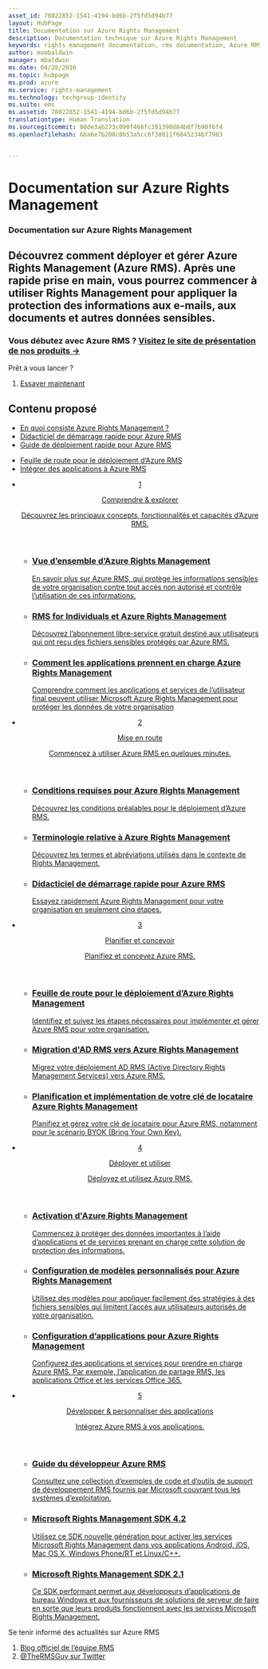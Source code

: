 ```yaml
---
asset_id: 78022852-1541-4194-bd6b-2f5fd5d94b77
layout: HubPage
title: Documentation sur Azure Rights Management
description: Documentation technique sur Azure Rights Management
keywords: rights management documentation, rms documentation, Azure RMS documentation
author: msmbaldwin
manager: mbaldwin
ms.date: 04/28/2016
ms.topic: hubpage
ms.prod: azure
ms.service: rights-management
ms.technology: techgroup-identity
ms.suite: ems
ms.assetid: 78022852-1541-4194-bd6b-2f5fd5d94b77
translationtype: Human Translation
ms.sourcegitcommit: 80de3ab273c090f466fc381390d84b8f7b90f6f4
ms.openlocfilehash: 6ba6e7b208c0b53a5cc6f38811f6845234bf7983


---
```

# Documentation sur Azure Rights Management
<article id="main">
    <section id="hero-content">
      <h1>Documentation sur Azure Rights Management</h1>
      <h2>Découvrez comment déployer et gérer Azure Rights Management (Azure RMS). Après une rapide prise en main, vous pourrez commencer à utiliser Rights Management pour appliquer la protection des informations aux e-mails, aux documents et autres données sensibles.</h2>
      <h3>Vous débutez avec Azure RMS ? <a href="http://go.microsoft.com/fwlink/?LinkId=816857" target="_blank">Visitez le site de présentation de nos produits &rarr;</a></h3>
    </section>
    <aside class="alert section-border">
        <p>Prêt à vous lancer ?</p>
        <ol class="action-list">
            <li><a href="https://portal.office.com/Signup/Signup.aspx?&OfferId=A43415D3-404C-4df3-B31B-AAD28118A778&dl=RIGHTSMANAGEMENT&ali=1#0" target="_blank" class="button-bordered button-translucent">Essayer maintenant</a></li>
        </ol>
    </aside>
    <section id="featured" class="container">
      <h2 class="section-heading"><span class="icon icon-warning"></span> Contenu proposé</h2>
      <div class="features row">
        <ul class="column column-half">
          <li><a href="./understand-explore/what-is-azure-rms.md">En quoi consiste Azure Rights Management ?</a></li>
          <li><a href="./get-started/quick-start-tutorial.md">Didacticiel de démarrage rapide pour Azure RMS</a></li>
          <li><a href="./get-started/rapid-deployment-guide.md">Guide de déploiement rapide pour Azure RMS</a></li>
        </ul>
        <ul class="column column-half">
          <li><a href="./plan-design/deployment-roadmap.md">Feuille de route pour le déploiement d’Azure RMS</a></li>
          <li><a href="./develop/developers-guide.md">Intégrer des applications à Azure RMS</a></li>
        </ul>
      </div>
    </section>
    <div id="journeys">
      <section class="container">
        <ul class="journeys-list">
          <li class="journey-step">
            <header class="journey-step-header row">
              <a href="./understand-explore/azure-rights-management.md">
                <div class="title column-third">
                  <span class="step-number">1</span>
                  <p>Comprendre &amp; explorer</p>
                </div>
                <p class="description column-two-thirds">Découvrez les principaux concepts, fonctionnalités et capacités d’Azure RMS.</p>
              </a>
            </header>
            <section class="journey-step-elements content">
              <ul class="row">
                <li class="column-third">
                  <a href="./understand-explore/azure-rights-management.md">
                    <h3>Vue d’ensemble d’Azure Rights Management</h3>
                    <p>En savoir plus sur Azure RMS, qui protège les informations sensibles de votre organisation contre tout accès non autorisé et contrôle l’utilisation de ces informations.</p>
                  </a>
                </li>
                <li class="column-third">
                  <a href="./understand-explore/rms-for-individuals.md">
                    <h3>RMS for Individuals et Azure Rights Management</h3>
                    <p>Découvrez l’abonnement libre-service gratuit destiné aux utilisateurs qui ont reçu des fichiers sensibles protégés par Azure RMS.</p>
                  </a>
                </li>
                <li class="column-third">
                  <a href="./understand-explore/applications-support.md">
                    <h3>Comment les applications prennent en charge Azure Rights Management</h3>
                    <p>Comprendre comment les applications et services de l’utilisateur final peuvent utiliser Microsoft Azure Rights Management pour protéger les données de votre organisation </p>
                  </a>
                </li>
              </ul>
            </section>
          </li>
          <li class="journey-step">
            <header class="journey-step-header row">
              <a href="./get-started/requirements-azure-rms.md">
                <div class="title column-third">
                  <span class="step-number">2</span>
                  <p>Mise en route</p>
                </div>
                <p class="description column-two-thirds">Commencez à utiliser Azure RMS en quelques minutes.</p>
              </a>
            </header>
            <section class="journey-step-elements content">
              <ul class="row">
                <li class="column-third">
                  <a href="./get-started/requirements-azure-rms.md">
                    <h3>Conditions requises pour Azure Rights Management</h3>
                    <p>Découvrez les conditions préalables pour le déploiement d’Azure RMS.</p>
                  </a>
                </li>
                <li class="column-third">
                  <a href="./get-started/terminology.md">
                    <h3>Terminologie relative à Azure Rights Management</h3>
                    <p>Découvrez les termes et abréviations utilisés dans le contexte de Rights Management.</p>
                  </a>
                </li>
                <li class="column-third">
                  <a href="./get-started/quick-start-tutorial.md">
                    <h3>Didacticiel de démarrage rapide pour Azure RMS</h3>
                    <p>Essayez rapidement Azure Rights Management pour votre organisation en seulement cinq étapes.</p>
                  </a>
                </li>
              </ul>
            </section>
          </li>
          <li class="journey-step">
            <header class="journey-step-header row">
              <a href="./plan-design/deployment-roadmap.md">
                <div class="title column-third">
                  <span class="step-number"> 3</span>
                  <p>Planifier et concevoir</p>
                </div>
                <p class="description column-two-thirds">Planifiez et concevez Azure RMS.</p>
              </a>
            </header>
            <section class="journey-step-elements content">
              <ul class="row">
                <li class="column-third">
                  <a href="./plan-design/deployment-roadmap.md">
                    <h3>Feuille de route pour le déploiement d’Azure Rights Management</h3>
                    <p>Identifiez et suivez les étapes nécessaires pour implémenter et gérer Azure RMS pour votre organisation.</p>
                  </a>
                </li>
                <li class="column-third">
                  <a href="./plan-design/migrate-from-ad-rms-to-azure-rms.md">
                    <h3>Migration d'AD RMS vers Azure Rights Management</h3>
                    <p>Migrez votre déploiement AD RMS (Active Directory Rights Management Services) vers Azure RMS.</p>
                  </a>
                </li>
                <li class="column-third">
                  <a href="./plan-design/plan-implement-tenant-key.md">
                    <h3>Planification et implémentation de votre clé de locataire Azure Rights Management</h3>
                    <p>Planifiez et gérez votre clé de locataire pour Azure RMS, notamment pour le scénario BYOK (Bring Your Own Key).</p>
                  </a>
                </li>
              </ul>
            </section>
          </li>
          <li class="journey-step">
            <header class="journey-step-header row">
              <a href="./deploy-use/activate-service.md">
                <div class="title column-third">
                  <span class="step-number"> 4</span>
                  <p>Déployer et utiliser</p>
                </div>
                <p class="description column-two-thirds">Déployez et utilisez Azure RMS.</p>
              </a>
            </header>
            <section class="journey-step-elements content">
              <ul class="row">
                 <li class="column-third">
                 <a href="./deploy-use/activate-service.md">
                    <h3>Activation d'Azure Rights Management</h3>
                    <p>Commencez à protéger des données importantes à l’aide d’applications et de services prenant en charge cette solution de protection des informations.</p>
                  </a>
                </li>
                <li class="column-third">
                  <a href="./deploy-use/configure-custom-templates.md">
                    <h3>Configuration de modèles personnalisés pour Azure Rights Management</h3>
                    <p>Utilisez des modèles pour appliquer facilement des stratégies à des fichiers sensibles qui limitent l’accès aux utilisateurs autorisés de votre organisation.</p>
                 </a>
                </li>
                <li class="column-third">
                  <a href="./deploy-use/configure-applications.md">
                    <h3>Configuration d’applications pour Azure Rights Management</h3>
                    <p>Configurez des applications et services pour prendre en charge Azure RMS. Par exemple, l’application de partage RMS, les applications Office et les services Office 365.</p>
                 </a>
                </li>
              </ul>
            </section>
          </li>
          <li class="journey-step">
            <header class="journey-step-header row">
              <a href="./develop/developers-guide.md">
                <div class="title column-third">
                  <span class="step-number"> 5</span>
                  <p>Développer &amp; personnaliser des applications</p>
                </div>
                <p class="description column-two-thirds">Intégrez Azure RMS à vos applications.
                </p>
              </a>
            </header>
            <section class="journey-step-elements content">
              <ul class="row">
                <li class="column-third">
                  <a href="./develop/developers-guide.md">
                    <h3>Guide du développeur Azure RMS</h3>
                    <p>Consultez une collection d’exemples de code et d’outils de support de développement RMS fournis par Microsoft couvrant tous les systèmes d’exploitation.</p>
                  </a>
                </li>
                <li class="column-third">
                  <a href="./develop/active-directory-rights-management-services-multi-platform-thin-client-sdk-portal.md">
                    <h3>Microsoft Rights Management SDK 4.2</h3>
                    <p>Utilisez ce SDK nouvelle génération pour activer les services Microsoft Rights Management dans vos applications Android, iOS, Mac OS X, Windows Phone/RT et Linux/C++.</p>
                  </a>
                </li>
                <li class="column-third">
                  <a href="./develop/microsoft-information-protection-and-control-client-portal.md">
                    <h3>Microsoft Rights Management SDK 2.1</h3>
                    <p>Ce SDK performant permet aux développeurs d’applications de bureau Windows et aux fournisseurs de solutions de serveur de faire en sorte que leurs produits fonctionnent avec les services Microsoft Rights Management.</p>
                  </a>
                </li>
              </ul>
            </section>
          </li>
        </ul>
      </section>
    </div>
    <aside class="alert alert-social">
      <p>Se tenir informé des actualités sur Azure RMS <ol class="action-list">
        <li><a href="http://blogs.technet.com/b/rms/" target="_blank" class="button-bordered button-translucent">Blog officiel de l’équipe RMS</a></li>
        <li><a href="https://twitter.com/TheRMSGuy" target="_blank" class="button-bordered button-translucent">@TheRMSGuy sur Twitter</a></li>
      </ol>
    </aside>
</article>



<!--HONumber=Jun16_HO4-->


